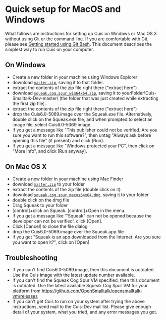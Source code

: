 # Quick setup for MacOS and Windows #

What follows are instructions for setting up Cuis on Windows or Mac OS X without using Git or the command line. If you are comfortable with Git, please see [Getting started using Git Bash](GettingStarted.md). This document describes the simplest way to run Cuis on your computer.

## On Windows ##
* Create a new folder in your machine using Windows Explorer
* download [`master.zip`](https://github.com/Cuis-Smalltalk/Cuis-Smalltalk-Dev/archive/master.zip), saving it to that folder.
* extract the contents of the zip file right there ("extract here")
* download [`squeak.cog.spur_win64x64.zip`](https://github.com/OpenSmalltalk/opensmalltalk-vm/releases/download/202112201228/squeak.cog.spur_win64x64.zip), saving it to yourFolder\Cuis-Smalltalk-Dev-master\ (the folder that was just created while extracting the first zip file).
* extract the contents of the zip file right there ("extract here")
* drop the Cuis6.0-5069.image over the Squeak.exe file. Alternatively, double click on the Squeak.exe file, and when prompted to select an image file, select Cuis6.0-5069.image.
* If you get a message like "This publisher could not be verified. Are you sure you want to run this software?", then untag "Always ask before opening this file" (if present) and click [Run].
* If you get a message like "Windows protected your PC", then click on "More info", and click [Run anyway].

## On Mac OS X ##
* Create a new folder in your machine using Mac Finder
* download [`master.zip`](https://github.com/Cuis-Smalltalk/Cuis-Smalltalk-Dev/archive/master.zip) to your folder
* extract the contents of the zip file (double click on it)
* download [`squeak.cog.spur_macos64x64.dmg`](https://github.com/OpenSmalltalk/opensmalltalk-vm/releases/download/202112201228/squeak.cog.spur_macos64x64.dmg), saving it to your folder
* double click on the dmg file
* Drag Squeak to your folder
* [control]+click on Squeak. [control]+Open in the menu.
* If you get a message like '"Squeak" can not be opened because the developer can not be verified', click [Open].
* Click [Cancel] to close the file dialog
* drop the Cuis6.0-5069.image over the Squeak.app file
* If you get "Squeak is an app downloaded from the Internet. Are you sure you want to open it?", click on [Open]

## Troubleshooting ##
* If you can't find Cuis6.0-5069.image, then this document is outdated. Use the Cuis image with the latest update number available.
* If you can't find the Squeak Cog Spur VM specified, then this document is outdated. Use the latest available Squeak Cog Spur VM for your platform from https://github.com/OpenSmalltalk/opensmalltalk-vm/releases
* If you can't get Cuis to run on your system after trying the above instructions, send mail to the Cuis-Dev mail list. Please give enough detail of your system, what you tried, and any error messages you got.
